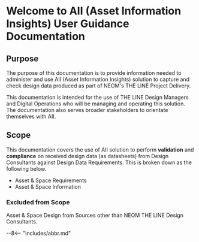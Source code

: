 # Welcome to AII (Asset Information Insights) User Guidance Documentation

## Purpose
The purpose of this documentation is to provide information needed to administer and use AII (Asset Information Insights) solution to capture and check design data produced as part of NEOM's THE LINE Project Delivery.

This documentation is intended for the use of THE LINE Design Managers and Digital Operations who will be managing and operating this solution. The documentation also serves broader stakeholders to orientate themselves with AII.

## Scope
This documentation covers the use of AII solution to perform **validation** and **compliance** on received design data (as datasheets) from Design Consultants against Design Data Requirements. This is broken down as the following below.

- Asset & Space Requirements
- Asset & Space Information

### Excluded from Scope
Asset & Space Design from Sources other than NEOM THE LINE Design Consultants.

--8<-- "includes/abbr.md"
